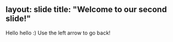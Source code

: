 layout: slide
title: "Welcome to our second slide!"
---
Hello hello :)
Use the left arrow to go back!
